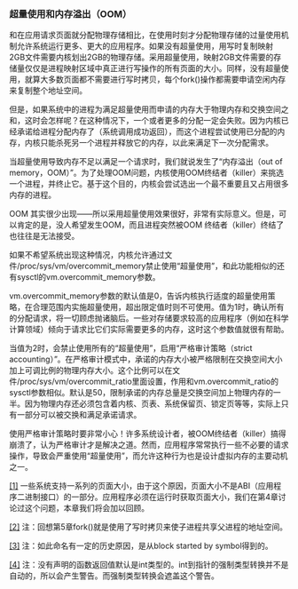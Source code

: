 ### 超量使用和内存溢出（OOM）

和在应用请求页面就分配物理存储相比，在使用时刻才分配物理存储的过量使用机制允许系统运行更多、更大的应用程序。如果没有超量使用，用写时复制映射2GB文件需要内核划出2GB的物理存储。采用超量使用，映射2GB文件需要的存储量仅仅是进程映射区域中真正进行写操作的所有页面的大小。同样，没有超量使用，就算大多数页面都不需要进行写时拷贝，每个fork()操作都需要申请空闲内存来复制整个地址空间。

但是，如果系统中的进程为满足超量使用而申请的内存大于物理内存和交换空间之和，这时会怎样呢？在这种情况下，一个或者更多的分配一定会失败。因为内核已经承诺给进程分配内存了（系统调用成功返回），而这个进程尝试使用已分配的内存，内核只能杀死另一个进程并释放它的内存，以此来满足下一次分配需求。

当超量使用导致内存不足以满足一个请求时，我们就说发生了“内存溢出（out of memory，OOM）”。为了处理OOM问题，内核使用OOM终结者（killer）来挑选一个进程，并终止它。基于这个目的，内核会尝试选出一个最不重要且又占用很多内存的进程。

OOM 其实很少出现——所以采用超量使用效果很好，非常有实际意义。但是，可以肯定的是，没人希望发生OOM，而且进程突然被OOM 终结者（killer）终结了也往往是无法接受。

如果不希望系统出现这种情况，内核允许通过文件/proc/sys/vm/overcommit_memory禁止使用“超量使用”，和此功能相似的还有sysctl的vm.overcommit_memory参数。

vm.overcommit_memory参数的默认值是0，告诉内核执行适度的超量使用策略，在合理范围内实施超量使用，超出限定值时则不可使用。值为1时，确认所有的分配请求，将一切顾虑抛诸脑后。一些对存储要求较高的应用程序（例如在科学计算领域）倾向于请求比它们实际需要更多的内存，这时这个参数值就很有帮助。

当值为2时，会禁止使用所有的“超量使用”，启用“严格审计策略（strict accounting）”。在严格审计模式中，承诺的内存大小被严格限制在交换空间大小加上可调比例的物理内存大小。这个比例可以在文件/proc/sys/vm/overcommit_ratio里面设置，作用和vm.overcommit_ratio的sysctl参数相似。默认是50，限制承诺的内存总量是交换空间加上物理内存的一半。因为物理内存还必须包含着内核、页表、系统保留页、锁定页等等，实际上只有一部分可以被交换和满足承诺请求。

使用严格审计策略时要非常小心！许多系统设计者，被OOM终结者（killer）搞得崩溃了，认为严格审计才是解决之道。然而，应用程序常常执行一些不必要的请求操作，导致会严重使用“超量使用”，而允许这种行为也是设计虚拟内存的主要动机之一。

<a class="my_markdown" href="['#ac91']">[1]</a> 一些系统支持一系列的页面大小，由于这个原因，页面大小不是ABI（应用程序二进制接口）的一部分。应用程序必须在运行时获取页面大小，我们在第4章讨论过这个问题，本章我们将会加以回顾。

<a class="my_markdown" href="['#ac92']">[2]</a> 注：回想第5章fork()就是使用了写时拷贝来使子进程共享父进程的地址空间。

<a class="my_markdown" href="['#ac93']">[3]</a> 注：如此命名有一定的历史原因，是从block started by symbol得到的。

<a class="my_markdown" href="['#ac94']">[4]</a> 注：没有声明的函数返回值默认是int类型的。int到指针的强制类型转换并不是自动的，所以会产生警告。而强制类型转换会遮盖这个警告。



